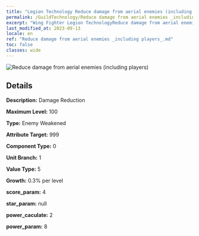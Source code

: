 ```yaml
---
title: "Legion Technology Reduce damage from aerial enemies (including players)"
permalink: /GuildTechnology/Reduce damage from aerial enemies _including players_/
excerpt: "Wing Fighter Legion TechnologyReduce damage from aerial enemies (including players)"
last_modified_at: 2023-09-13
locale: en
ref: "Reduce damage from aerial enemies _including players_.md"
toc: false
classes: wide
---
```



![Reduce damage from aerial enemies (including players)](/images/guild_technology/guild_tech_icon_31.png)

## Details

  **Description:** Damage Reduction

  **Maximum Level:** 100

  **Type:** Enemy Weakened

  **Attribute Target:** 999

  **Component Type:** 0

  **Unit Branch:** 1

  **Value Type:** 5

  **Growth:** 0.3% per level

  **score_param:** 4

  **star_param:** null

  **power_caculate:** 2

  **power_param:** 8

